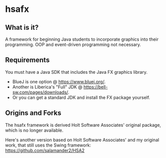 # hsafx

## What is it?
A framework for beginning Java students to incorporate graphics into their programming. OOP and event-driven programming not necessary.

## Requirements
You must have a Java SDK that includes the Java FX graphics library. 
- BlueJ is one option @ https://www.bluej.org/.
- Another is Liberica's "Full" JDK @ https://bell-sw.com/pages/downloads/.
- Or you can get a standard JDK and install the FX package yourself.

## Origins and Forks
The hsafx framework is derived Holt Software Associates' original package, which is no longer available.

Here's another version based on Holt Software Associates' and my original work, that still uses the Swing framework: https://github.com/salamander2/HSA2


